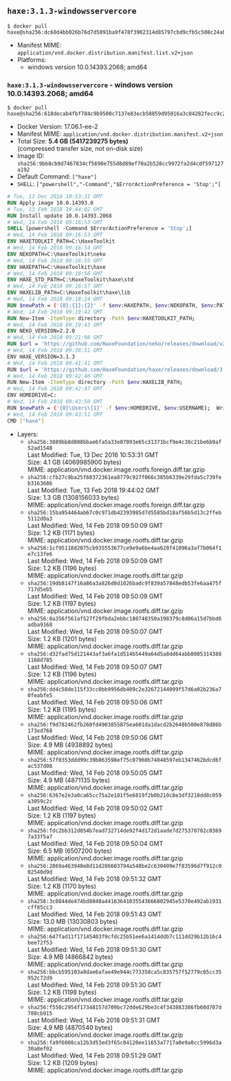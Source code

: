 ## `haxe:3.1.3-windowsservercore`

```console
$ docker pull haxe@sha256:dc60d4bb026b76d7d5091ba9f478f3902314d85797cbd9cfb5c508c24ab1c5c0
```

-	Manifest MIME: `application/vnd.docker.distribution.manifest.list.v2+json`
-	Platforms:
	-	windows version 10.0.14393.2068; amd64

### `haxe:3.1.3-windowsservercore` - windows version 10.0.14393.2068; amd64

```console
$ docker pull haxe@sha256:618decab4fbf784c9b9500c7137e83ecb58859d95016a3c04282fecc9c28a48a
```

-	Docker Version: 17.06.1-ee-2
-	Manifest MIME: `application/vnd.docker.distribution.manifest.v2+json`
-	Total Size: **5.4 GB (5417239275 bytes)**  
	(compressed transfer size, not on-disk size)
-	Image ID: `sha256:9bb8cb9d7467834cf5690e755d8d89ef70a2b528cc9972fa2d4cdf597127a192`
-	Default Command: `["haxe"]`
-	`SHELL`: `["powershell","-Command","$ErrorActionPreference = 'Stop';"]`

```dockerfile
# Tue, 13 Dec 2016 10:53:31 GMT
RUN Apply image 10.0.14393.0
# Tue, 13 Feb 2018 19:44:02 GMT
RUN Install update 10.0.14393.2068
# Wed, 14 Feb 2018 09:16:53 GMT
SHELL [powershell -Command $ErrorActionPreference = 'Stop';]
# Wed, 14 Feb 2018 09:16:53 GMT
ENV HAXETOOLKIT_PATH=C:\HaxeToolkit
# Wed, 14 Feb 2018 09:16:54 GMT
ENV NEKOPATH=C:\HaxeToolkit\neko
# Wed, 14 Feb 2018 09:16:55 GMT
ENV HAXEPATH=C:\HaxeToolkit\haxe
# Wed, 14 Feb 2018 09:16:56 GMT
ENV HAXE_STD_PATH=C:\HaxeToolkit\haxe\std
# Wed, 14 Feb 2018 09:16:57 GMT
ENV HAXELIB_PATH=C:\HaxeToolkit\haxe\lib
# Wed, 14 Feb 2018 09:18:24 GMT
RUN $newPath = ('{0};{1};{2}' -f $env:HAXEPATH, $env:NEKOPATH, $env:PATH); 	Write-Host ('Updating PATH: {0}' -f $newPath); 	[Environment]::SetEnvironmentVariable('PATH', $newPath, [EnvironmentVariableTarget]::Machine);
# Wed, 14 Feb 2018 09:19:42 GMT
RUN New-Item -ItemType directory -Path $env:HAXETOOLKIT_PATH;
# Wed, 14 Feb 2018 09:19:43 GMT
ENV NEKO_VERSION=2.2.0
# Wed, 14 Feb 2018 09:21:08 GMT
RUN $url = 'https://github.com/HaxeFoundation/neko/releases/download/v2-2-0/neko-2.2.0-win.zip'; 	Write-Host ('Downloading {0} ...' -f $url); 	Invoke-WebRequest -Uri $url -OutFile 'neko.zip'; 		Write-Host 'Verifying sha256 (93d7ca96698a6825f38ca8eea49e2e6b691c0849270174f6c1bd531290db8d69) ...'; 	if ((Get-FileHash neko.zip -Algorithm sha256).Hash -ne '93d7ca96698a6825f38ca8eea49e2e6b691c0849270174f6c1bd531290db8d69') { 		Write-Host 'FAILED!'; 		exit 1; 	}; 		Write-Host 'Expanding ...'; 	New-Item -ItemType directory -Path tmp; 	Expand-Archive -Path neko.zip -DestinationPath tmp; 	if (Test-Path tmp\neko.exe) { Move-Item tmp $env:NEKOPATH } 	else { Move-Item (Resolve-Path tmp\neko* | Select -ExpandProperty Path) $env:NEKOPATH }; 		Write-Host 'Removing ...'; 	Remove-Item -Path neko.zip, tmp -Force -Recurse -ErrorAction Ignore; 		Write-Host 'Verifying install ...'; 	Write-Host '  neko -version'; neko -version; 		Write-Host 'Complete.';
# Wed, 14 Feb 2018 09:38:51 GMT
ENV HAXE_VERSION=3.1.3
# Wed, 14 Feb 2018 09:41:41 GMT
RUN $url = 'https://github.com/HaxeFoundation/haxe/releases/download/3.1.3/haxe-3.1.3-win.zip'; 	Write-Host ('Downloading {0} ...' -f $url); 	Invoke-WebRequest -Uri $url -OutFile haxe.zip; 		Write-Host 'Verifying sha256 (4cf84cdbf7960a61ae70b0d9166c6f9bde16388c3b81e54af91446f4c9e44ae4) ...'; 	if ((Get-FileHash haxe.zip -Algorithm sha256).Hash -ne '4cf84cdbf7960a61ae70b0d9166c6f9bde16388c3b81e54af91446f4c9e44ae4') { 		Write-Host 'FAILED!'; 		exit 1; 	}; 		Write-Host 'Expanding ...'; 	New-Item -ItemType directory -Path tmp; 	Expand-Archive -Path haxe.zip -DestinationPath tmp; 	if (Test-Path tmp\haxe.exe) { Move-Item tmp $env:HAXEPATH } 	else { Move-Item (Resolve-Path tmp\haxe* | Select -ExpandProperty Path) $env:HAXEPATH }; 		Write-Host 'Removing ...'; 	Remove-Item -Path haxe.zip, tmp -Force -Recurse -ErrorAction Ignore; 		Write-Host 'Verifying install ...'; 	Write-Host '  haxe -version'; haxe -version; 		Write-Host 'Complete.';
# Wed, 14 Feb 2018 09:42:46 GMT
RUN New-Item -ItemType directory -Path $env:HAXELIB_PATH;
# Wed, 14 Feb 2018 09:42:47 GMT
ENV HOMEDRIVE=C:
# Wed, 14 Feb 2018 09:43:50 GMT
RUN $newPath = ('{0}\Users\{1}' -f $env:HOMEDRIVE, $env:USERNAME); 	Write-Host ('Updating HOMEPATH: {0}' -f $newPath); 	[Environment]::SetEnvironmentVariable('HOMEPATH', $newPath, [EnvironmentVariableTarget]::Machine);
# Wed, 14 Feb 2018 09:43:51 GMT
CMD ["haxe"]
```

-	Layers:
	-	`sha256:3889bb8d808bbae6fa5a33e07093e65c31371bcf9e4c38c21be6b9af52ad1548`  
		Last Modified: Tue, 13 Dec 2016 10:53:31 GMT  
		Size: 4.1 GB (4069985900 bytes)  
		MIME: application/vnd.docker.image.rootfs.foreign.diff.tar.gzip
	-	`sha256:cfb27c9ba25f60372361ea8779c927f066c385b6339e29fda5c739feb3163686`  
		Last Modified: Tue, 13 Feb 2018 19:44:02 GMT  
		Size: 1.3 GB (1308156033 bytes)  
		MIME: application/vnd.docker.image.rootfs.foreign.diff.tar.gzip
	-	`sha256:15ba954464ab67c0c971db42393985d7d5585bd18af56b5d13c2ffeb5112d0a3`  
		Last Modified: Wed, 14 Feb 2018 09:50:09 GMT  
		Size: 1.2 KB (1171 bytes)  
		MIME: application/vnd.docker.image.rootfs.diff.tar.gzip
	-	`sha256:1cf95118d2075cb935553677ce9e9a6be4aa628f41096a3af7b064f1e7c13fe6`  
		Last Modified: Wed, 14 Feb 2018 09:50:09 GMT  
		Size: 1.2 KB (1196 bytes)  
		MIME: application/vnd.docker.image.rootfs.diff.tar.gzip
	-	`sha256:19db8147f16a86a3a826d0d1026badc9f839a57848edb53fe6aa475f717d5eb5`  
		Last Modified: Wed, 14 Feb 2018 09:50:09 GMT  
		Size: 1.2 KB (1197 bytes)  
		MIME: application/vnd.docker.image.rootfs.diff.tar.gzip
	-	`sha256:8a356f561af527f29fbda2ebbc180748350a198379c8d06a15d7bbd6adba9168`  
		Last Modified: Wed, 14 Feb 2018 09:50:07 GMT  
		Size: 1.2 KB (1201 bytes)  
		MIME: application/vnd.docker.image.rootfs.diff.tar.gzip
	-	`sha256:d32fad75d121443af3a6fa1d514b5449a64d5a8dd64abb80053143881168d785`  
		Last Modified: Wed, 14 Feb 2018 09:50:07 GMT  
		Size: 1.2 KB (1196 bytes)  
		MIME: application/vnd.docker.image.rootfs.diff.tar.gzip
	-	`sha256:dd4c58de115f33cc0bb9956db409c2e32672144099f57d6a02b236a70feabfe5`  
		Last Modified: Wed, 14 Feb 2018 09:50:06 GMT  
		Size: 1.2 KB (1195 bytes)  
		MIME: application/vnd.docker.image.rootfs.diff.tar.gzip
	-	`sha256:f9d782462fb260fd4903855875ea601da1dacd2b2640b500e878d86b173ed768`  
		Last Modified: Wed, 14 Feb 2018 09:50:06 GMT  
		Size: 4.9 MB (4938892 bytes)  
		MIME: application/vnd.docker.image.rootfs.diff.tar.gzip
	-	`sha256:57f0353ddd99c39b863598ef75c07960b74048597eb1347462bdcd6fac537d08`  
		Last Modified: Wed, 14 Feb 2018 09:50:05 GMT  
		Size: 4.9 MB (4871135 bytes)  
		MIME: application/vnd.docker.image.rootfs.diff.tar.gzip
	-	`sha256:6367e2e3a0ca65cc75a2e181f5e6819f2b0b210c8e3df3218dd8c059a3059c2c`  
		Last Modified: Wed, 14 Feb 2018 09:50:02 GMT  
		Size: 1.2 KB (1197 bytes)  
		MIME: application/vnd.docker.image.rootfs.diff.tar.gzip
	-	`sha256:fdc2bb312d854b7ead732714de92f4d172d1aade7d275370702c03697a33f5a7`  
		Last Modified: Wed, 14 Feb 2018 09:50:04 GMT  
		Size: 6.5 MB (6507200 bytes)  
		MIME: application/vnd.docker.image.rootfs.diff.tar.gzip
	-	`sha256:2869a463948e8d11d286603794a548be2c630409e7f83596d7f912c002540d9d`  
		Last Modified: Wed, 14 Feb 2018 09:51:32 GMT  
		Size: 1.2 KB (1170 bytes)  
		MIME: application/vnd.docker.image.rootfs.diff.tar.gzip
	-	`sha256:3c0844de474bd8040a44163641035543666802945e5370e492ab1931cff85cc3`  
		Last Modified: Wed, 14 Feb 2018 09:51:43 GMT  
		Size: 13.0 MB (13030803 bytes)  
		MIME: application/vnd.docker.image.rootfs.diff.tar.gzip
	-	`sha256:647fad11f17145403f9cfdc25b51ee6a1414ddb7c111dd29b12b16c4bee72f53`  
		Last Modified: Wed, 14 Feb 2018 09:51:30 GMT  
		Size: 4.9 MB (4866842 bytes)  
		MIME: application/vnd.docker.image.rootfs.diff.tar.gzip
	-	`sha256:bbcb595103a8dae6afae49e944c773358ca5c835757f52779c65cc35952c72d9`  
		Last Modified: Wed, 14 Feb 2018 09:51:30 GMT  
		Size: 1.2 KB (1198 bytes)  
		MIME: application/vnd.docker.image.rootfs.diff.tar.gzip
	-	`sha256:f550c2954f17348157d709bc72dde629be3c4f343883386fb60d707d788cb915`  
		Last Modified: Wed, 14 Feb 2018 09:51:31 GMT  
		Size: 4.9 MB (4870540 bytes)  
		MIME: application/vnd.docker.image.rootfs.diff.tar.gzip
	-	`sha256:fa9f6008ca12b3d53ed3f65c04120ee11653a7717a0e9a0cc5996d3a30a8ef02`  
		Last Modified: Wed, 14 Feb 2018 09:51:29 GMT  
		Size: 1.2 KB (1209 bytes)  
		MIME: application/vnd.docker.image.rootfs.diff.tar.gzip
